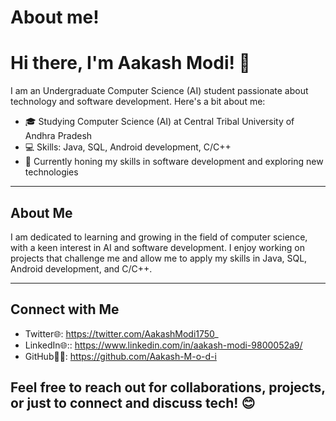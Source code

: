 # About me!

# Hi there, I'm Aakash Modi! 👋

I am an Undergraduate Computer Science (AI) student passionate about technology and software development. Here's a bit about me:

- 🎓 Studying Computer Science (AI) at Central Tribal University of Andhra Pradesh
- 💻 Skills: Java, SQL, Android development, C/C++
- 🌟 Currently honing my skills in software development and exploring new technologies
---
## About Me
I am dedicated to learning and growing in the field of computer science, with a keen interest in AI and software development. I enjoy working on projects that challenge me and allow me to apply my skills in Java, SQL, Android development, and C/C++. 
<!--
## Projects
- **Project 1:** Android App for [Brief Description]
- **Project 2:** Java Application for [Brief Description]
- **Project 3:** SQL Database Management System for [Brief Description]
-->
---
## Connect with Me
- Twitter🌐: https://twitter.com/AakashModi1750_
- LinkedIn🌐:: https://www.linkedin.com/in/aakash-modi-9800052a9/
- GitHub🐱‍💻: https://github.com/Aakash-M-o-d-i

Feel free to reach out for collaborations, projects, or just to connect and discuss tech! 😊
---

